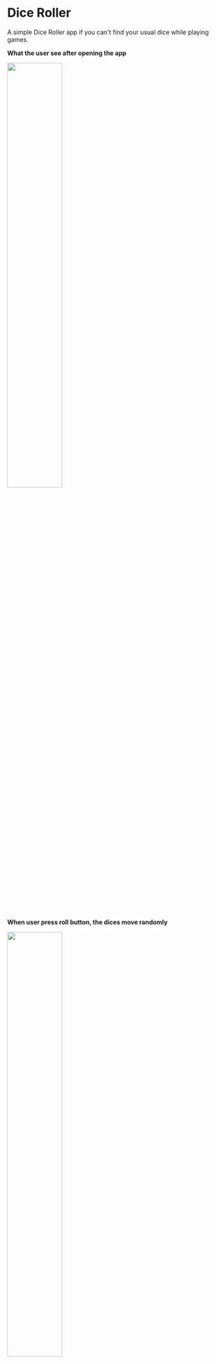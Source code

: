 # Dice Roller
A simple Dice Roller app if you can't find your usual dice while playing games.

**What the user see after opening the app**


<img src = ".\img\img1.jpg" width="50%">


**When user press roll button, the dices move randomly**


<img src = ".\img\img2.jpg" width="50%">